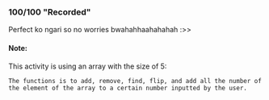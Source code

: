 ### 100/100 "Recorded"

Perfect ko ngari so no worries
bwahahhaahahahah :>>

#### Note:

This activity is using an array with the size of 5:
    
    The functions is to add, remove, find, flip, and add all the number of the element of the array to a certain number inputted by the user.